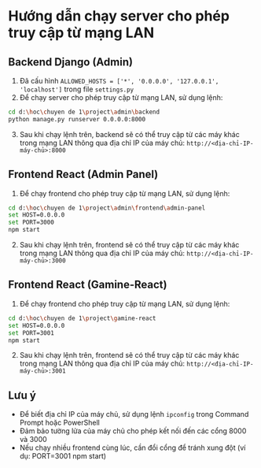 # Hướng dẫn chạy server cho phép truy cập từ mạng LAN

## Backend Django (Admin)

1. Đã cấu hình `ALLOWED_HOSTS = ['*', '0.0.0.0', '127.0.0.1', 'localhost']` trong file `settings.py`
2. Để chạy server cho phép truy cập từ mạng LAN, sử dụng lệnh:

```bash
cd d:\hoc\chuyen de 1\project\admin\backend
python manage.py runserver 0.0.0.0:8000
```

3. Sau khi chạy lệnh trên, backend sẽ có thể truy cập từ các máy khác trong mạng LAN thông qua địa chỉ IP của máy chủ: `http://<địa-chỉ-IP-máy-chủ>:8000`

## Frontend React (Admin Panel)

1. Để chạy frontend cho phép truy cập từ mạng LAN, sử dụng lệnh:

```bash
cd d:\hoc\chuyen de 1\project\admin\frontend\admin-panel
set HOST=0.0.0.0
set PORT=3000
npm start
```

2. Sau khi chạy lệnh trên, frontend sẽ có thể truy cập từ các máy khác trong mạng LAN thông qua địa chỉ IP của máy chủ: `http://<địa-chỉ-IP-máy-chủ>:3000`

## Frontend React (Gamine-React)

1. Để chạy frontend cho phép truy cập từ mạng LAN, sử dụng lệnh:

```bash
cd d:\hoc\chuyen de 1\project\gamine-react
set HOST=0.0.0.0
set PORT=3001
npm start
```

2. Sau khi chạy lệnh trên, frontend sẽ có thể truy cập từ các máy khác trong mạng LAN thông qua địa chỉ IP của máy chủ: `http://<địa-chỉ-IP-máy-chủ>:3001`

## Lưu ý

- Để biết địa chỉ IP của máy chủ, sử dụng lệnh `ipconfig` trong Command Prompt hoặc PowerShell
- Đảm bảo tường lửa của máy chủ cho phép kết nối đến các cổng 8000 và 3000
- Nếu chạy nhiều frontend cùng lúc, cần đổi cổng để tránh xung đột (ví dụ: PORT=3001 npm start)